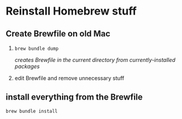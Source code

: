 # Reinstall Homebrew  stuff
## Create Brewfile on old Mac
1. `brew bundle dump`

	_creates Brewfile in the current directory from currently-installed packages_

2. edit Brewfile and remove unnecessary stuff
## install everything from the Brewfile

```
brew bundle install
```

